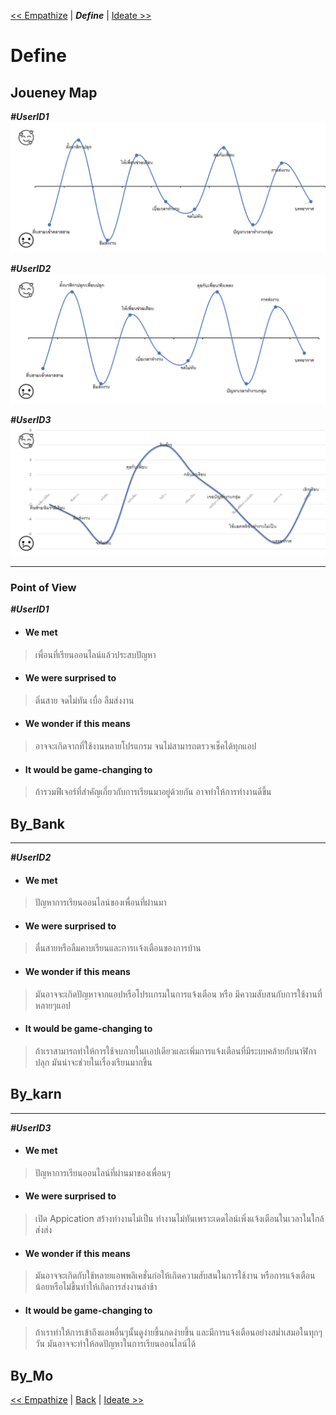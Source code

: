  [<< Empathize](Empathize.md) | ***Define***  | [ Ideate >>](Ideate.md) 

# Define 

## Joueney Map
 ***#UserID1*** 
 ![](assets/INT100-004-Journey_Map.gif)
 
 ***#UserID2***
 ![](assets/INT100-010-journey_Map.gif)

 ***#UserID3***
 ![](assets/INT100-014-Jouney_Map.png)
 
----

### Point of View

 ***#UserID1***
 - #### We met 
 > เพื่อนที่เรียนออนไลน์แล้วประสบปัญหา
  - #### We were surprised to 
 > ติ่นสาย จดไม่ทัน เบื่อ ลืมส่งงาน
 - #### We wonder if this means 
 > อาจจะเกิดจากที่ใช้งานหลายโปรแกรม จนไม่สามารถตรวจเช็คได้ทุกแอป
 -  #### It would be game-changing to
 > ถ้ารวมฟีเจอร์ที่สำคัญเกี่ยวกับการเรียนมาอยู่ด้วยกัน อาจทำให้การทำงานดีขึ้น
 
 ## By_Bank
 
 ----
 
  ***#UserID2***
 - #### We met 
 > ปัญหาการเรียนออนไลน์ของเพื่อนที่ผ่านมา
 -  #### We were surprised to 
 > ตื่นสายหรือลืมคาบเรียนและการเเจ้งเตือนของการบ้าน
 - #### We wonder if this means 
 > มันอาจจะเกิดปัญหาจากแอปหรือโปรเเกรมในการแจ้งเตือน หรือ มีความสับสนกับการใช้งานที่หลายๆแอป
  - #### It would be game-changing to
 > ถ้าเราสามารถทำให้การใช้จบภายในเเอปเดียวและเพิ่มการแจ้งเตือนที่มีระบบคล้ายกับนาฬิกาปลุก 
   มันน่าจะช่วยในเรื่องเรียนมากขึ้น 
   
  ## By_karn
  
 ----
 
  ***#UserID3***
 - #### We met 
 > ปัญหาการเรียนออนไลน์ที่ผ่านมาของเพื่อนๆ
 -  #### We were surprised to 
 > เปิด Appication สร้างทำงานไม่เป็น ทำงานไม่ทันเพราะเดดไลน์เพิ่งแจ้งเตือนในเวลาในใกล้ส่งส่ง
 - #### We wonder if this means 
 > มันอาจจะเกิดกับใช้หลายแอพพลิเคชั่นก่อให้เกิดความสับสนในการใช้งาน หรือการแจ้งเตือนน้อยหรือไม่ขึ้นทำให้เกิดการส่งงานล่าช้า
  - #### It would be game-changing to
 > ถ้าเราทำให้การเข้าถึงแอพอื่นๆนั้นดูง่ายขึ้นกดง่ายขึ้น และมีการแจ้งเตือนอย่างสม่ำเสมอในทุกๆวัน มันอาจจะทำให้ลดปัญหาในการเรียนออนไลน์ได้
 
## By_Mo


 [<< Empathize](Empathize.md) | [Back](README.md)  | [ Ideate >>](Ideate.md) 
